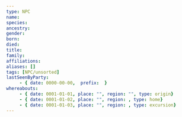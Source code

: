 ```yaml
---
type: NPC
name: 
species: 
ancestry: 
gender: 
born: 
died: 
title:
family:
affiliations: 
aliases: []
tags: [NPC/unsorted]
lastSeenByParty: 
     - { date: 0000-00-00,  prefix:  }
whereabouts:
     - { date: 0001-01-01, place: "", region: "", type: origin}
     - { date: 0001-01-02, place: "", region: , type: home}
     - { date: 0001-01-03, place: "", region: , type: excursion}
---
```

